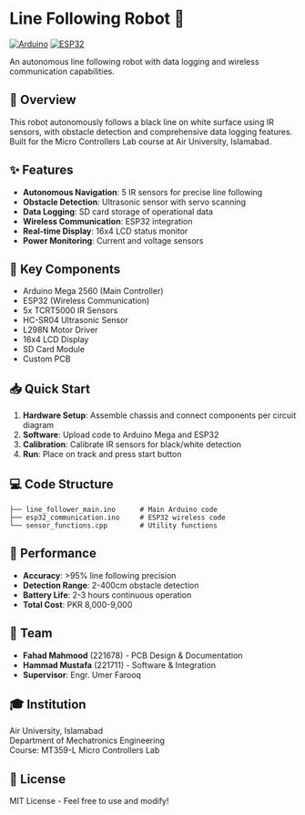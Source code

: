 # Line Following Robot 🤖

[![Arduino](https://img.shields.io/badge/Arduino-00979D?logo=Arduino&logoColor=white)](https://www.arduino.cc/)
[![ESP32](https://img.shields.io/badge/ESP32-E7352C?logo=espressif&logoColor=white)](https://www.espressif.com/)

An autonomous line following robot with data logging and wireless communication capabilities.

## 🎯 Overview

This robot autonomously follows a black line on white surface using IR sensors, with obstacle detection and comprehensive data logging features. Built for the Micro Controllers Lab course at Air University, Islamabad.

## ✨ Features

- **Autonomous Navigation**: 5 IR sensors for precise line following
- **Obstacle Detection**: Ultrasonic sensor with servo scanning
- **Data Logging**: SD card storage of operational data
- **Wireless Communication**: ESP32 integration
- **Real-time Display**: 16x4 LCD status monitor
- **Power Monitoring**: Current and voltage sensors

## 🔧 Key Components

- Arduino Mega 2560 (Main Controller)
- ESP32 (Wireless Communication)
- 5x TCRT5000 IR Sensors
- HC-SR04 Ultrasonic Sensor
- L298N Motor Driver
- 16x4 LCD Display
- SD Card Module
- Custom PCB

## 📥 Quick Start

1. **Hardware Setup**: Assemble chassis and connect components per circuit diagram
2. **Software**: Upload code to Arduino Mega and ESP32
3. **Calibration**: Calibrate IR sensors for black/white detection
4. **Run**: Place on track and press start button

## 💻 Code Structure

```
├── line_follower_main.ino      # Main Arduino code
├── esp32_communication.ino     # ESP32 wireless code
└── sensor_functions.cpp        # Utility functions
```

## 🧪 Performance

- **Accuracy**: >95% line following precision
- **Detection Range**: 2-400cm obstacle detection
- **Battery Life**: 2-3 hours continuous operation
- **Total Cost**: PKR 8,000-9,000

## 👥 Team

- **Fahad Mahmood** (221678) - PCB Design & Documentation
- **Hammad Mustafa** (221711) - Software & Integration
- **Supervisor**: Engr. Umer Farooq

## 🎓 Institution

Air University, Islamabad  
Department of Mechatronics Engineering  
Course: MT359-L Micro Controllers Lab

## 📄 License

MIT License - Feel free to use and modify!
